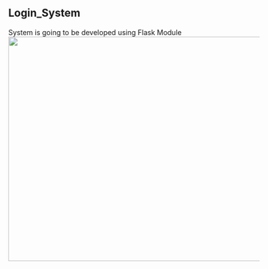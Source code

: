 <h2> Login_System </h2>
System is going to be developed using Flask Module
<img src="https://user-images.githubusercontent.com/119775137/210284417-1e5e7900-9b87-4e88-aa29-9fdf858be9ef.png" width="600" height="450">
